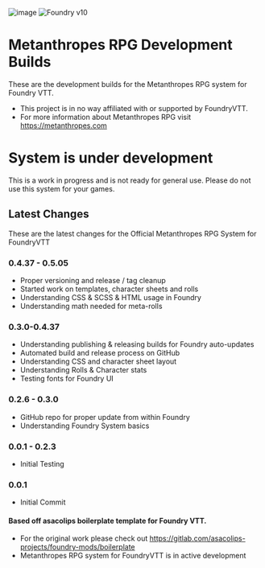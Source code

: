 ![image](https://content.invisioncic.com/e290497/monthly_2022_12/01.jpg.10f501a62b5254cef6f04d9f87c8b52d.jpg)
![Foundry v10](https://img.shields.io/badge/foundry-v10-green)

# Metanthropes RPG Development Builds

These are the development builds for the Metanthropes RPG system for Foundry VTT.

- This project is in no way affiliated with or supported by FoundryVTT.
- For more information about Metanthropes RPG visit https://metanthropes.com

# System is under development

This is a work in progress and is not ready for general use. Please do not use this system for your games.

## Latest Changes

These are the latest changes for the Official Metanthropes RPG System for FoundryVTT

### 0.4.37 - 0.5.05

- Proper versioning and release / tag cleanup
- Started work on templates, character sheets and rolls
- Understanding CSS & SCSS & HTML usage in Foundry
- Understanding math needed for meta-rolls

### 0.3.0-0.4.37

- Understanding publishing & releasing builds for Foundry auto-updates
- Automated build and release process on GitHub
- Understanding CSS and character sheet layout
- Understanding Rolls & Character stats
- Testing fonts for Foundry UI

### 0.2.6 - 0.3.0

- GitHub repo for proper update from within Foundry
- Understanding Foundry System basics

### 0.0.1 - 0.2.3

- Initial Testing

### 0.0.1

- Initial Commit

#### Based off asacolips boilerplate template for Foundry VTT.

- For the original work please check out https://gitlab.com/asacolips-projects/foundry-mods/boilerplate
- Metanthropes RPG system for FoundryVTT is in active development
